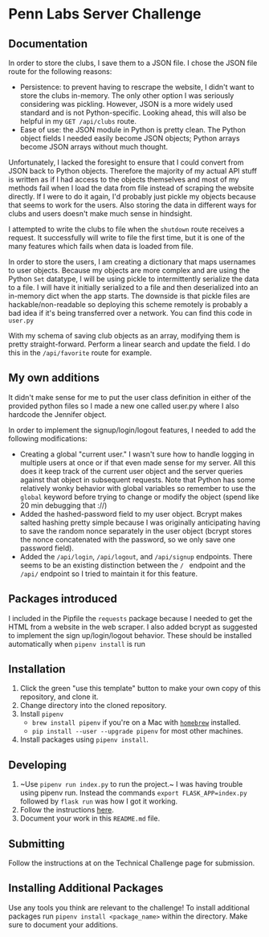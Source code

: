 # Penn Labs Server Challenge

## Documentation
In order to store the clubs, I save them to a JSON file. I chose the JSON file route for the following reasons:
   * Persistence: to prevent having to rescrape the website, I didn't want to store the clubs in-memory. The only other option I was seriously considering was pickling. However, JSON is a more widely used standard and is not Python-specific. Looking ahead, this will also be helpful in my `GET /api/clubs` route.
   * Ease of use: the JSON module in Python is pretty clean. The Python object fields I needed easily become JSON objects; Python arrays become JSON arrays without much thought.

Unfortunately, I lacked the foresight to ensure that I could convert from JSON back to Python objects. Therefore the majority of my actual API stuff is written as if I had access to the objects themselves and most of my methods fail when I load the data from file instead of scraping the website directly. If I were to do it again, I'd probably just pickle my objects because that seems to work for the users. Also storing the data in different ways for clubs and users doesn't make much sense in hindsight.

I attempted to write the clubs to file when the `shutdown` route receives a request. It successfully will write to file the first time, but it is one of the many features which fails when data is loaded from file.

In order to store the users, I am creating a dictionary that maps usernames to user objects. Because my objects are more complex and are using the Python `Set` datatype, I will be using pickle to intermittently serialize the data to a file. I will have it initially serialized to a file and then deserialized into an in-memory dict when the app starts. The downside is that pickle files are hackable/non-readable so deploying this scheme remotely is probably a bad idea if it's being transferred over a network. You can find this code in `user.py`

With my schema of saving club objects as an array, modifying them is pretty straight-forward. Perform a linear search and update the field. I do this in the `/api/favorite` route for example.

## My own additions
It didn't make sense for me to put the user class definition in either of the provided python files so I made a new one called user.py where I also hardcode the Jennifer object.

In order to implement the signup/login/logout features, I needed to add the following modifications:
   * Creating a global "current user." I wasn't sure how to handle logging in multiple users at once or if that even made sense for my server. All this does it keep track of the current user object and the server queries against that object in subsequent requests. Note that Python has some relatively wonky behavior with global variables so remember to use the `global` keyword before trying to change or modify the object (spend like 20 min debugging that ://)
   * Added the hashed-password field to my user object. Bcrypt makes salted hashing pretty simple because I was originally anticipating having to save the random nonce separately in the user object (bcrypt stores the nonce concatenated with the password, so we only save one password field).
   * Added the `/api/login`, `/api/logout`, and `/api/signup` endpoints. There seems to be an existing distinction between the `/ ` endpoint and the `/api/` endpoint so I tried to maintain it for this feature.

## Packages introduced
I included in the Pipfile the `requests` package because I needed to get the HTML from a website in the web scraper. I also added bcrypt as suggested to implement the sign up/login/logout behavior. These should be installed automatically when `pipenv install` is run

## Installation
1. Click the green "use this template" button to make your own copy of this repository, and clone it. 
2. Change directory into the cloned repository.
3. Install `pipenv`
   * `brew install pipenv` if you're on a Mac with [`homebrew`](https://brew.sh/) installed.
   * `pip install --user --upgrade pipenv` for most other machines.
4. Install packages using `pipenv install`.

## Developing
1. ~Use `pipenv run index.py` to run the project.~
I was having trouble using pipenv run. Instead the commands `export FLASK_APP=index.py` followed by `flask run` was how I got it working.
2. Follow the instructions [here](https://www.notion.so/pennlabs/Server-Challenge-Spring-20-5a14bc18fb2f44ba90a61ba86b6fc426).
3. Document your work in this `README.md` file.

## Submitting
Follow the instructions at on the Technical Challenge page for submission.

## Installing Additional Packages
Use any tools you think are relevant to the challenge! To install additional packages 
run `pipenv install <package_name>` within the directory. Make sure to document your additions.
